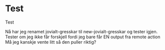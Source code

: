 # Test
Test

Nå har jeg renamet jovialt-gresskar til new-jovialt-gresskar og tester igjen.
Tester om jeg ikke får forskjell fordi jeg bare får EN output fra remote action
Må jeg kanskje vente litt så den puller riktig?
